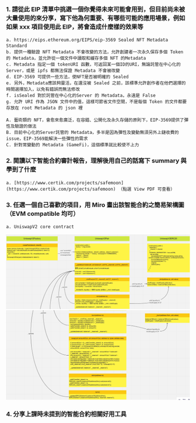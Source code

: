 ### 1. 請從此 EIP 清單中挑選一個你覺得未來可能會用到，但目前尚未被大量使用的來分享，寫下他為何重要、有哪些可能的應用場景，例如如果 xxx 項目使用此 EIP，將會造成什麼樣的效果等
    a. https://eips.ethereum.org/EIPS/eip-3569 Sealed NFT Metadata Standard
    b. 提供一種驗證 NFT Metadata 不會改變的方法，允許創建者一次永久保存多個 Token 的 Metadata，並允許從一個文件中讀取和緩存多個 NFT 的Metadata
    c. Metadata 指定一個 tokenURI 函數，可返回某一個ID的URI，無論託管在中心化的Server，或是 ipfs 都無法保證 Metadata 不會被改變
    d. EIP-3569 可提供一些方法，使NFT是否被明確的 Sealed
    e. 另外，Metadata應該夠靈活，在還沒被 Sealed 之前，該標準允許創作者在他們選擇的時間選擇加入，以免有錯誤而無法修改
    f. isSealed 對於託管在中心化的Server 的 Metadata，永遠是 False
    g. 允許 URI 作為 JSON 文件中的值，這樣可節省文件空間，不是每個 Token 的文件都要存放在 root Metadata 的 json 裡

    A. 藝術類的 NFT，會愈來愈廣泛，在容錯、公開化及永久存儲的原則下，EIP-3569提供了彈性及驗證的做法
    B. 目前中心化的Server託管的 Metadata，多半是因為彈性及變動無須另外上鏈收費的 issue，EIP-3569能解決一些彈性的需求
    C. 針對常變動的 Metadata (GameFi)，這個標準就比較使不上力

### 2. 閱讀以下智能合約審計報告，理解後用自己的話寫下 summary 與學到了什麼
    a. [https://www.certik.com/projects/safemoon](https://www.certik.com/projects/safemoon) （點選 View PDF 可查看）
### 3. 任選一個自己喜歡的項目，用 Miro 畫出該智能合約之簡易架構圖（EVM compatible 均可）
    a. UniswapV2 core contract
![](./usv2_1.png)
![](./usv2_2.png)

### 4. 分享上課時未提到的智能合約相關好用工具

